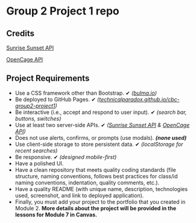 # Group 2 Project 1 repo

## Credits
[Sunrise Sunset API](https://sunrise-sunset.org/api)

[OpenCage API](https://opencagedata.com/api)

## Project Requirements
* Use a CSS framework other than Bootstrap. ✔ *([bulma.io](https://bulma.io))*
* Be deployed to GitHub Pages. ✔ *([technicalparadox.github.io/cbc-group2-project1](https://technicalparadox.github.io/cbc-group2-project1))*
* Be interactive (i.e., accept and respond to user input). ✔ *(search bar, buttons, switches)*
* Use at least two server-side APIs. ✔ *([Sunrise Sunset API](https://sunrise-sunset.org/api) & [OpenCage API](https://opencagedata.com/api))*
* Does not use alerts, confirms, or prompts (use modals). *__(none used)__*
* Use client-side storage to store persistent data. ✔ *(localStorage for recent searches)*
* Be responsive. ✔ *(designed mobile-first)*
* Have a polished UI.
* Have a clean repository that meets quality coding standards (file structure, naming conventions, follows best practices for class/id naming conventions, indentation, quality comments, etc.).
* Have a quality README (with unique name, description, technologies used, screenshot, and link to deployed application).
* Finally, you must add your project to the portfolio that you created in Module 2.
**More details about the project will be provided in the lessons for Module 7 in Canvas.**
